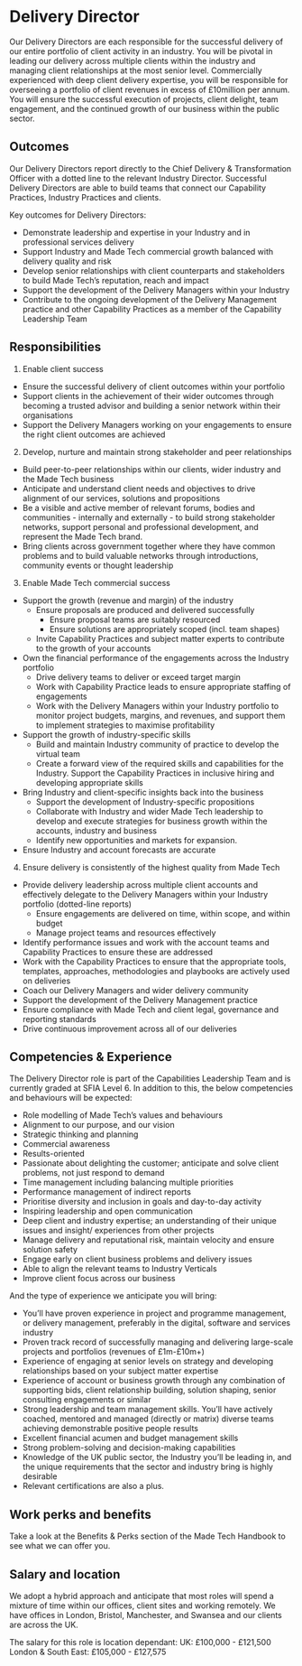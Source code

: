 # Delivery Director

Our Delivery Directors are each responsible for the successful delivery of our entire portfolio of client activity in an industry. 
You will be pivotal in leading our delivery across multiple clients within the industry and managing client relationships at the most senior level. 
Commercially experienced with deep client delivery expertise, you will be responsible for overseeing a portfolio of client revenues in excess of £10million per annum.
You will ensure the successful execution of projects, client delight, team engagement, and the continued growth of our business within the public sector.

## Outcomes

Our Delivery Directors report directly to the Chief Delivery & Transformation Officer with a dotted line to the relevant Industry Director. Successful Delivery Directors are able to build teams that connect our Capability Practices, Industry Practices and clients.
  
Key outcomes for Delivery Directors:
* Demonstrate leadership and expertise in your Industry and in professional services delivery
* Support Industry and Made Tech commercial growth balanced with delivery quality and risk
* Develop senior relationships with client counterparts and stakeholders to build Made Tech’s reputation, reach and impact
* Support the development of the Delivery Managers within your Industry 
* Contribute to the ongoing development of the Delivery Management practice and other Capability Practices as a member of the Capability Leadership Team 

## Responsibilities

1. Enable client success
* Ensure the successful delivery of client outcomes within your portfolio
* Support clients in the achievement of their wider outcomes through becoming a trusted advisor and building a senior network within their organisations
* Support the Delivery Managers working on your engagements to ensure the right client outcomes are achieved

2. Develop, nurture and maintain strong stakeholder and peer relationships
* Build peer-to-peer relationships within our clients, wider industry and the Made Tech business
* Anticipate and understand client needs and objectives to drive alignment of our services, solutions and propositions
* Be a visible and active member of relevant forums, bodies and communities - internally and externally - to build strong stakeholder networks, support personal and professional development, and represent the Made Tech brand.
* Bring clients across government together where they have common problems and to build valuable networks through introductions, community events or thought leadership

3. Enable Made Tech commercial success
* Support the growth (revenue and margin) of the industry
  *  Ensure proposals are produced and delivered successfully
      * Ensure proposal teams are suitably resourced
      * Ensure solutions are appropriately scoped (incl. team shapes)
  * Invite Capability Practices and subject matter experts  to contribute to the growth of your accounts
* Own the financial performance of the engagements across the Industry portfolio
  *  Drive delivery teams to deliver or exceed target margin
  * Work with Capability Practice leads to ensure appropriate staffing of engagements
  * Work with the Delivery Managers within your Industry portfolio to monitor project budgets, margins, and revenues, and support them     to implement strategies to maximise profitability
* Support the growth of industry-specific skills
  * Build and maintain Industry community of practice to develop the virtual team
  * Create a forward view of the required skills and capabilities for the Industry. Support the Capability Practices in inclusive hiring and developing appropriate skills
* Bring Industry and client-specific insights back into the business
  * Support the development of Industry-specific propositions
  * Collaborate with Industry and wider Made Tech leadership to develop and execute strategies for business growth within the accounts, industry and business 
  * Identify new opportunities and markets for expansion.
* Ensure Industry and account forecasts are accurate

4. Ensure delivery is consistently of the highest quality from Made Tech
* Provide delivery leadership across multiple client accounts and effectively delegate to the Delivery Managers within your Industry portfolio (dotted-line reports)
    * Ensure engagements are delivered on time, within scope, and within budget
    * Manage project teams and resources effectively
* Identify performance issues and work with the account teams and Capability Practices to ensure these are addressed
* Work with the Capability Practices to ensure that the appropriate tools, templates, approaches, methodologies and playbooks are actively used on deliveries
* Coach our Delivery Managers and wider delivery community
* Support the development of the Delivery Management practice
* Ensure compliance with Made Tech and client legal, governance and reporting standards
* Drive continuous improvement across all of our deliveries

## Competencies & Experience

The Delivery Director role is part of the Capabilities Leadership Team and is currently graded at SFIA Level 6. In addition to this, the below competencies and behaviours will be expected:
* Role modelling of Made Tech’s values and behaviours
* Alignment to our purpose, and our vision
* Strategic thinking and planning
* Commercial awareness
* Results-oriented
* Passionate about delighting the customer; anticipate and solve client problems, not just respond to demand 
* Time management including balancing multiple priorities
* Performance management of indirect reports
* Prioritise diversity and inclusion in goals and day-to-day activity
* Inspiring leadership and open communication
* Deep client and industry expertise; an understanding of their unique issues and insight/ experiences from other projects
* Manage delivery and reputational risk, maintain velocity and ensure solution safety
* Engage early on client business problems and delivery issues
* Able to align the relevant teams to Industry Verticals
* Improve client focus across our business

And the type of experience we anticipate you will bring:
* You’ll have proven experience in project and programme management, or delivery management, preferably in the digital, software and services industry
* Proven track record of successfully managing and delivering large-scale projects and portfolios (revenues of £1m-£10m+)
* Experience of engaging at senior levels on strategy and developing relationships based on your subject matter expertise
* Experience of account or business growth through any combination of supporting bids, client relationship building, solution shaping, senior consulting engagements or similar
* Strong leadership and team management skills. You’ll have actively coached, mentored and managed (directly or matrix) diverse teams achieving demonstrable positive people results
* Excellent financial acumen and budget management skills
* Strong problem-solving and decision-making capabilities
* Knowledge of the UK public sector, the Industry you’ll be leading in, and the unique requirements that the sector and industry bring is highly desirable
* Relevant certifications are also a plus.

## Work perks and benefits
  
Take a look at the Benefits & Perks section of the Made Tech Handbook to see what we can offer you. 

## Salary and location

We adopt a hybrid approach and anticipate that most roles will spend a mixture of time within our offices, client sites and working remotely. We have offices in London, Bristol, Manchester, and Swansea and our clients are across the UK. 
  
The salary for this role is location dependant:
UK: £100,000 - £121,500
London & South East: £105,000 - £127,575
